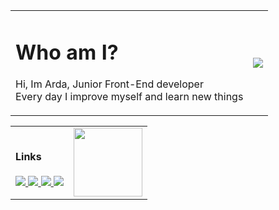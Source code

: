 <table>
  <tr>
    <td>
      <h1>Who am I?</h1>
      <p>
       Hi, Im Arda, Junior Front-End developer<br>
       Every day I improve myself and learn new things
      </p>
    </td>
    <td>
      <img src="https://github-readme-stats.vercel.app/api?username=ardasarico&&show_icons=true&theme=radical">
    </td>
  </tr>
</table>
<table>
  <tr>
    <td colspan="1">
      <h4>Links</h4>
      <a href="https://instagram.com/ardasarico">
        <img src="https://img.shields.io/badge/Instagram-E4405F?style=for-the-badge&logo=instagram&logoColor=white">
      </a>
      <a href="https://www.linkedin.com/in/arda-sar%C4%B1-019a29237/">
        <img src="https://img.shields.io/badge/LinkedIn-0077B5?style=for-the-badge&logo=linkedin&logoColor=white">
      </a>
      <a href="https://www.fiverr.com/ardasarico">
        <img src="https://img.shields.io/badge/fiverr-1DBF73?style=for-the-badge&logo=fiverr&logoColor=white">
      </a>
      <a href="https://discord.gg/659fPygfXE">
        <img src="https://img.shields.io/badge/Discord-5865F2?style=for-the-badge&logo=discord&logoColor=white">
      </a>
    </td>
    <td colspan="1">
      <img height="110px" src="https://imgyukle.com/f/2022/06/12/Vx5Ytt.png">
    </td>
  </tr>
</table>
